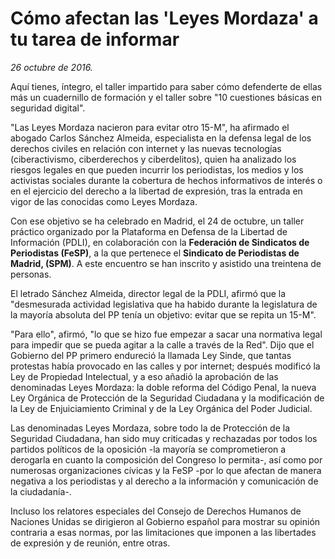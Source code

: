 # Cómo afectan las 'Leyes Mordaza' a tu tarea de informar

*26 octubre de 2016.*

Aquí tienes, íntegro, el taller impartido para saber cómo defenderte de ellas más un cuadernillo de formación y el taller sobre "10 cuestiones básicas en seguridad digital".

"Las Leyes Mordaza nacieron para evitar otro 15-M", ha afirmado el abogado Carlos Sánchez Almeida, especialista en la defensa legal de los derechos civiles en relación con internet y las nuevas tecnologías (ciberactivismo, ciberderechos y ciberdelitos), quien ha analizado los riesgos legales en que pueden incurrir los periodistas, los medios y los activistas sociales durante la cobertura de hechos informativos de interés o en el ejercicio del derecho a la libertad de expresión, tras la entrada en vigor de las conocidas como Leyes Mordaza.

Con ese objetivo se ha celebrado en Madrid, el 24 de octubre, un taller práctico organizado por la Plataforma en Defensa de la Libertad de Información (PDLI), en colaboración con la **Federación de Sindicatos de Periodistas (FeSP)**, a la que pertenece el **Sindicato de Periodistas de Madrid, (SPM)**. A este encuentro se han inscrito y asistido una treintena de personas.

El letrado Sánchez Almeida, director legal de la PDLI, afirmó que la "desmesurada actividad legislativa que ha habido durante la legislatura de la mayoría absoluta del PP tenía un objetivo: evitar que se repita un 15-M".

"Para ello", afirmó, "lo que se hizo fue empezar a sacar una normativa legal para impedir que se pueda agitar a la calle a través de la Red". Dijo que el Gobierno del PP primero endureció la llamada Ley Sinde, que tantas protestas había provocado en las calles y por internet; después modificó la Ley de Propiedad Intelectual, y a eso añadió la aprobación de las denominadas Leyes Mordaza: la doble reforma del Código Penal, la nueva Ley Orgánica de Protección de la Seguridad Ciudadana y la modificación de la Ley de Enjuiciamiento Criminal y de la Ley Orgánica del Poder Judicial.

Las denominadas Leyes Mordaza, sobre todo la de Protección de la Seguridad Ciudadana, han sido muy criticadas y rechazadas por todos los partidos políticos de la oposición -la mayoría se comprometieron a derogarla en cuanto la composición del Congreso lo permita-, así como por numerosas organizaciones cívicas y la FeSP -por lo que afectan de manera negativa a los periodistas y al derecho a la información y comunicación de la ciudadanía-.

Incluso los relatores especiales del Consejo de Derechos Humanos de Naciones Unidas se dirigieron al Gobierno español para mostrar su opinión contraria a esas normas, por las limitaciones que imponen a las libertades de expresión y de reunión, entre otras.
